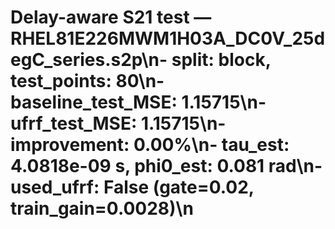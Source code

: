 # Delay-aware S21 test — RHEL81E226MWM1H03A_DC0V_25degC_series.s2p\n- split: block, test_points: 80\n- baseline_test_MSE: 1.15715\n- ufrf_test_MSE: 1.15715\n- improvement: 0.00%\n- tau_est: 4.0818e-09 s, phi0_est: 0.081 rad\n- used_ufrf: False (gate=0.02, train_gain=0.0028)\n
